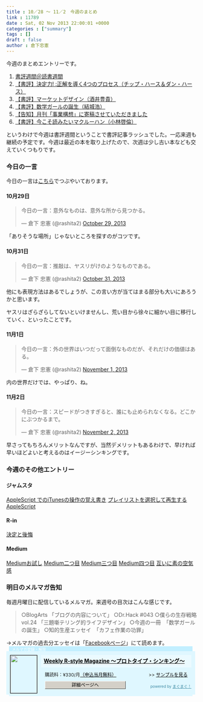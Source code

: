 ```yaml
---
title : 10／28 〜 11／2　今週のまとめ
link : 11789
date : Sat, 02 Nov 2013 22:00:01 +0000
categories : ["summary"]
tags : []
draft : false
author : 倉下忠憲
---
```


今週のまとめエントリーです。
 
<ol>
<li><a href="https://rashita.net/blog/?p=11751" target="_blank">書評週間＠読書週間</a></li>
<li><a href="https://rashita.net/blog/?p=11757" target="_blank">【書評】決定力! :正解を導く4つのプロセス（チップ・ハース＆ダン・ハース）</a></li>
<li><a href="https://rashita.net/blog/?p=11764" target="_blank">【書評】マーケットデザイン（酒井豊貴）</a></li>
<li><a href="https://rashita.net/blog/?p=11772" target="_blank">【書評】数学ガールの誕生（結城浩）</a></li>
<li><a href="https://rashita.net/blog/?p=11779" target="_blank">【告知】月刊「事業構想」に寄稿させていただきました</a></li>
<li><a href="https://rashita.net/blog/?p=11784" target="_blank">【書評】今こそ読みたいマクルーハン（小林啓倫）</a></li>
</ol>

というわけで今週は書評週間ということで書評記事ラッシュでした。一応来週も継続の予定です。今週は最近の本を取り上げたので、次週は少し古い本なども交えていくつもりです。

<h3>今日の一言</h3>
今日の一言は<a href="http://twitter.com/rashita2 ">こちら</a>でつぶやいております。

<h4>10月29日</h4>
<blockquote class="twitter-tweet"><p>今日の一言：意外なものは、意外な所から見つかる。</p>&mdash; 倉下 忠憲 (@rashita2) <a href="https://twitter.com/rashita2/statuses/395180491738845184">October 29, 2013</a></blockquote>
<script async src="//platform.twitter.com/widgets.js" charset="utf-8"></script>

「ありそうな場所」じゃないところを探すのがコツです。

<h4>10月31日</h4>
<blockquote class="twitter-tweet"><p>今日の一言：推敲は、ヤスリがけのようなものである。</p>&mdash; 倉下 忠憲 (@rashita2) <a href="https://twitter.com/rashita2/statuses/395831136602955776">October 31, 2013</a></blockquote>
<script async src="//platform.twitter.com/widgets.js" charset="utf-8"></script>

他にも表現方法はあるでしょうが、この言い方が当てはまる部分も大いにあろうかと思います。

ヤスリはざらざらしてないといけませんし、荒い目から徐々に細かい目に移行していく、といったことです。

<h4>11月1日</h4>
<blockquote class="twitter-tweet"><p>今日の一言：外の世界はいつだって面倒なものだが、それだけの価値はある。</p>&mdash; 倉下 忠憲 (@rashita2) <a href="https://twitter.com/rashita2/statuses/396242596562886656">November 1, 2013</a></blockquote>
<script async src="//platform.twitter.com/widgets.js" charset="utf-8"></script>

内の世界だけでは、やっぱり、ね。

<h4>11月2日</h4>
<blockquote class="twitter-tweet"><p>今日の一言：スピードがつきすぎると、誰にも止められなくなる。どこかにぶつかるまで。</p>&mdash; 倉下 忠憲 (@rashita2) <a href="https://twitter.com/rashita2/statuses/396552101733494784">November 2, 2013</a></blockquote>
<script async src="//platform.twitter.com/widgets.js" charset="utf-8"></script>

早さってもちろんメリットなんですが、当然デメリットもあるわけで、早ければ早いほどよいと考えるのはイージーシンキングです。

<h3>今週のその他エントリー</h3>

<H4>ジャムスタ</H4>
<a href="http://rashita.hatenablog.com/entry/2013/11/02/184803" target="_blank">AppleScript でのiTunesの操作の覚え書き</a>
<a href="http://rashita.hatenablog.com/entry/2013/11/02/185153" target="_blank">プレイリストを選択して再生するAppleScript</a>

<H4>R-in</H4>
<a href="http://rashita.postach.io/jue-ding-tohou-hui" target="_blank">決定と後悔</a>

<H4>Medium</H4>
<a href="https://medium.com/what-i-learned-today/969da37588e0" target="_blank">Mediumお試し</a>
<a href="https://medium.com/what-i-learned-today/e962848c0ff6" target="_blank">Medium二つ目</a>
<a href="https://medium.com/what-i-learned-today/43cc28d6cd8e" target="_blank">Medium三つ目</a>
<a href="https://medium.com/what-i-learned-today/429e198a8fbf" target="_blank">Medium四つ目</a>
<a href="https://medium.com/p/2a2ad9942728" target="_blank">互いに素の空気感</a>
<h3>明日のメルマガ告知</h3>
毎週月曜日に配信しているメルマガ。来週号の目次はこんな感じです。
<blockquote>
○BlogArts 「ブログの内容について」
○Dr.Hack #043
○僕らの生存戦略 vol.24 「三題噺テリング的ライフデザイン」
○今週の一冊　「数学ガールの誕生」
○知的生産エッセイ　「カフェ作業の功罪」 
</blockquote>
→メルマガの過去分エッセイは「<a href="http://www.facebook.com/home.php#!/rashitaportal">Facebookページ</a>」にて読めます。

<div style="width:500px;margin-bottom:20px;">
<div style="height:13px;background:url(http://img.mag2.com/mag2/common/publ/pub-form/wide_b_left_top.gif) no-repeat left top;"><div style="height:13px;background:url(http://img.mag2.com/mag2/common/publ/pub-form/wide_b_right_top.gif) no-repeat right top;"><div style="margin:0 7px;padding-left:8px; height:13px; color:#fff; background:#c2efff url(http://img.mag2.com/mag2/common/publ/pub-form/wide_b_tit.gif) no-repeat left top; font-size:10px;">メルマガ登録・解除</div></div></div>
<div style="padding:10px 0;background:#dff7ff url(http://img.mag2.com/mag2/common/publ/pub-form/wide_b_bg.gif) repeat-x;font-size:12px;"><a href="http://www.mag2.com/m/0001185133.html" style="border:none;"><img src="http://www.mag2.com/images/MagazineCover/0001185133c.gif" width="70" height="100" style="margin:0 10px; position:absolute; border:#000 1px solid;" /></a>
<div style="margin:0 10px 0 92px; position:relative; height:95px;">
<div style="padding:8px 7px; background-color: #ebfaff; font-weight:bold; font-size:14px; line-height:1.2;"><a href="http://www.mag2.com/m/0001185133.html" style="color:#000;">Weekly R-style Magazine ～プロトタイプ・シンキング～ </a></div>
<div style="padding:10px 0 0 10px;">購読料：&yen;330/月<a href="http://www.mag2.com/read/charge.html" style="color:#000;">（申込当月無料）</a><span style="position:absolute; right:10px;">&gt;&gt;&nbsp;<a href="http://www.mag2.com/sample/0001185133.html" target="_blank" style="color:#000;">サンプルを見る</a></span></div><div style="margin:10px 0 0 10px; height:20px;position:relative;"><a href="http://www.mag2.com/m/0001185133.html" style="color:#000;text-decoration:none;"><span style="padding:2px 70px;border:#404040 1px solid;border-top-color:#fff;border-left-color:#fff;background-color:#d4d0c8;text-align:center;">詳細ページへ</span></a><span style="position:absolute; right:0; bottom:0; color:#3f8ba5; font-size:10px;">powered by <a href="http://www.mag2.com/" target="_blank" style="color:#3f8ba5;">まぐまぐ！</a></span></div></div>
</div>
<div style="height:4px;background:url(http://img.mag2.com/mag2/common/publ/pub-form/wide_b_left_bot.gif) no-repeat left top;"><div style="background:url(http://img.mag2.com/mag2/common/publ/pub-form/wide_b_right_bot.gif) no-repeat right top;"><div style="margin:0 7px;padding-left:8px; height:4px; background-color:#dff7ff; font-size:1px;">&nbsp;</div></div></div>
</div>